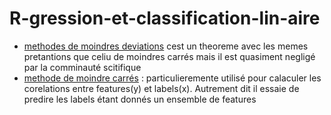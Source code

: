 # R-gression-et-classification-lin-aire

* <a href="">methodes de moindres deviations</a> cest un theoreme avec les memes pretantions que celiu de moindres carrés mais il est quasiment negligé par la comminauté scitifique 
* <a href="https://github.com/talisma-cassoma/The-method-of-least-squares-on-Matlab">methode de moindre carrés</a> : particulieremente utilisé pour calaculer les corelations entre features(y) et labels(x). Autrement dit il essaie de predire les labels étant donnés un ensemble de features 
